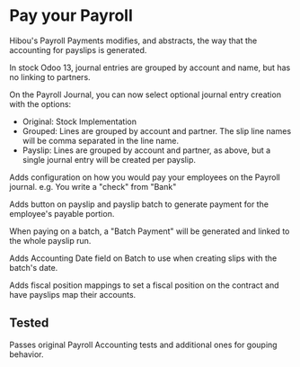 Pay your Payroll
================

Hibou's Payroll Payments modifies, and abstracts, the way that the accounting for payslips is generated.

In stock Odoo 13, journal entries are grouped by account and name, but has no linking to partners.

On the Payroll Journal, you can now select optional journal entry creation with the options:

- Original: Stock Implementation
- Grouped: Lines are grouped by account and partner.  The slip line names will be comma separated in the line name.
- Payslip: Lines are grouped by account and partner, as above, but a single journal entry will be created per payslip.

Adds configuration on how you would pay your employees on the Payroll journal.  e.g. You write a "check" from "Bank"

Adds button on payslip and payslip batch to generate payment for the employee's payable portion.

When paying on a batch, a "Batch Payment" will be generated and linked to the whole payslip run.

Adds Accounting Date field on Batch to use when creating slips with the batch's date.

Adds fiscal position mappings to set a fiscal position on the contract and have payslips map their accounts.

Tested
------

Passes original Payroll Accounting tests and additional ones for gouping behavior.